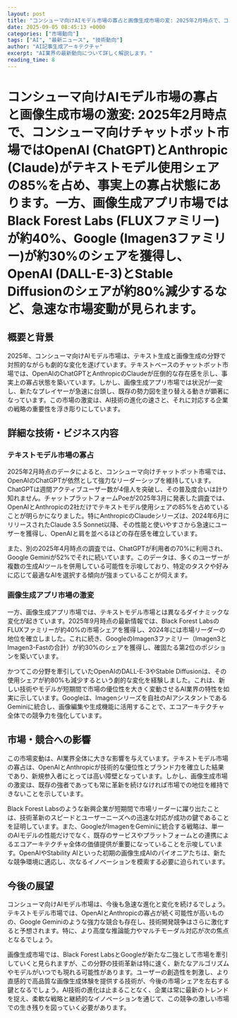 ```yaml
---
layout: post
title: "コンシューマ向けAIモデル市場の寡占と画像生成市場の変: 2025年2月時点で、コンシューマ向けチャットボット市場ではOpenAI (ChatGPT)とAnthropic (Claude)がテキストモデル用シェアの85%を占め、事実上の寡占状態にあります。一方、画像生成アプリ市場ではBlack Forest Labs (FLUXファミリー)が約40%、Google (Imagen3ファミリー)が約30%のシェアを獲得し、OpenAI (DALL-E-3)とStable Diffusionのシェアが約80%減少するなど、急速な市場変動が見られます。"
date: 2025-09-05 08:45:13 +0000
categories: ["市場動向"]
tags: ["AI", "最新ニュース", "技術動向"]
author: "AI記事生成アーキテクチャ"
excerpt: "AI業界の最新動向について詳しく解説します。"
reading_time: 8
---
```

# **コンシューマ向けAIモデル市場の寡占と画像生成市場の激変**: 2025年2月時点で、コンシューマ向けチャットボット市場ではOpenAI (ChatGPT)とAnthropic (Claude)がテキストモデル使用シェアの85%を占め、事実上の寡占状態にあります。一方、画像生成アプリ市場ではBlack Forest Labs (FLUXファミリー)が約40%、Google (Imagen3ファミリー)が約30%のシェアを獲得し、OpenAI (DALL-E-3)とStable Diffusionのシェアが約80%減少するなど、急速な市場変動が見られます。

## 概要と背景

2025年、コンシューマ向けAIモデル市場は、テキスト生成と画像生成の分野で対照的ながらも劇的な変化を遂げています。テキストベースのチャットボット市場では、OpenAIのChatGPTとAnthropicのClaudeが圧倒的な存在感を示し、事実上の寡占状態を築いています。しかし、画像生成アプリ市場では状況が一変し、新たなプレイヤーが急速に台頭し、既存の勢力図を塗り替える動きが顕著になっています。この市場の激変は、AI技術の進化の速さと、それに対応する企業の戦略の重要性を浮き彫りにしています。

## 詳細な技術・ビジネス内容

### テキストモデル市場の寡占

2025年2月時点のデータによると、コンシューマ向けチャットボット市場では、OpenAIのChatGPTが依然として強力なリーダーシップを維持しています。ChatGPTは週間アクティブユーザー数が4億人を突破し、その普及度合いは計り知れません。チャットプラットフォームPoeが2025年3月に発表した調査では、OpenAIとAnthropicの2社だけでテキストモデル使用シェアの85%を占めていることが明らかになりました。特にAnthropicのClaudeシリーズは、2024年6月にリリースされたClaude 3.5 Sonnet以降、その性能と使いやすさから急速にユーザーを獲得し、OpenAIと肩を並べるほどの存在感を確立しています。

また、別の2025年4月時点の調査では、ChatGPTが利用者の70%に利用され、Google Geminiが52%でそれに続いています。このデータは、多くのユーザーが複数の生成AIツールを併用している可能性を示唆しており、特定のタスクや好みに応じて最適なAIを選択する傾向が強まっていることが伺えます。

### 画像生成アプリ市場の激変

一方、画像生成アプリ市場では、テキストモデル市場とは異なるダイナミックな変化が起きています。2025年9月時点の最新情報では、Black Forest LabsのFLUXファミリーが約40%の市場シェアを獲得し、2024年には市場リーダーの地位を確立しました。これに続き、GoogleのImagen3ファミリー（Imagen3とImagen3-Fastの合計）が約30%のシェアを獲得し、確固たる第2位のポジションを築いています。

かつてこの分野を牽引していたOpenAIのDALL-E-3やStable Diffusionは、その使用シェアが約80%も減少するという劇的な変化を経験しました。これは、新しい技術やモデルが短期間で市場の優位性を大きく変動させるAI業界の特性を如実に示しています。Googleは、Imagenシリーズを自社のAIアシスタントであるGeminiに統合し、画像編集や生成機能に活用することで、エコアーキテクチャ全体での競争力を強化しています。

## 市場・競合への影響

この市場変動は、AI業界全体に大きな影響を与えています。テキストモデル市場の寡占は、OpenAIとAnthropicが技術的な優位性とブランド力を確立した結果であり、新規参入者にとっては高い障壁となっています。しかし、画像生成市場の激変は、既存の強者であっても常に革新を続けなければ市場での地位を維持できないことを示しています。

Black Forest Labsのような新興企業が短期間で市場リーダーに躍り出たことは、技術革新のスピードとユーザーニーズへの迅速な対応が成功の鍵であることを証明しています。また、GoogleがImagenをGeminiに統合する戦略は、単一のAIモデルの性能だけでなく、既存のサービスやプラットフォームとの連携によるエコアーキテクチャ全体の価値提供が重要になっていることを示唆しています。OpenAIやStability AIといった初期の画像生成AIのパイオニアたちは、新たな競争環境に適応し、次なるイノベーションを模索する必要に迫られています。

## 今後の展望

コンシューマ向けAIモデル市場は、今後も急速な進化と変化を続けるでしょう。テキストモデル市場では、OpenAIとAnthropicの寡占が続く可能性が高いものの、Google Geminiのような強力な競合も存在し、技術開発競争はさらに激化すると予想されます。特に、より高度な推論能力やマルチモーダル対応が次の焦点となるでしょう。

画像生成市場では、Black Forest LabsとGoogleが新たな二強として市場を牽引していくと見られますが、この分野の技術革新は特に速く、新たなアルゴリズムやモデルがいつでも現れる可能性があります。ユーザーの創造性を刺激し、より直感的で高品質な画像生成体験を提供する技術が、今後の市場シェアを左右する鍵となるでしょう。AI技術の進化は止まることなく、企業は常に最新のトレンドを捉え、柔軟な戦略と継続的なイノベーションを通じて、この競争の激しい市場での生き残りを図っていく必要があります。
